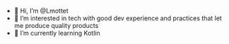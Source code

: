 - 👋 Hi, I’m @Lmottet
- 👀 I’m interested in tech with good dev experience and practices that let me produce quality products
- 🌱 I’m currently learning Kotlin

<!---
Lmottet/Lmottet is a ✨ special ✨ repository because its `README.md` (this file) appears on your GitHub profile.
You can click the Preview link to take a look at your changes.
--->
